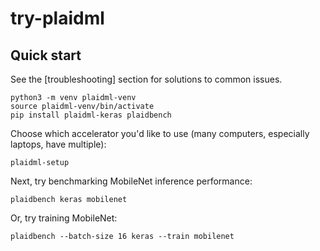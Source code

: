 # try-plaidml

## Quick start

See the [troubleshooting] section for solutions to common issues.

```
python3 -m venv plaidml-venv
source plaidml-venv/bin/activate
pip install plaidml-keras plaidbench
```

Choose which accelerator you'd like to use (many computers, especially laptops,
have multiple):

```
plaidml-setup
```

Next, try benchmarking MobileNet inference performance:

```
plaidbench keras mobilenet
```

Or, try training MobileNet:

```
plaidbench --batch-size 16 keras --train mobilenet
```
